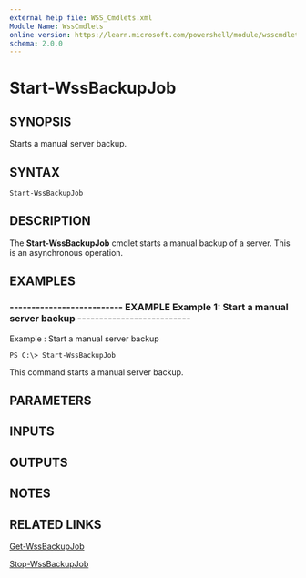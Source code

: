 ```yaml
---
external help file: WSS_Cmdlets.xml
Module Name: WssCmdlets
online version: https://learn.microsoft.com/powershell/module/wsscmdlets/start-wssbackupjob?view=windowsserver2012-ps&wt.mc_id=ps-gethelp
schema: 2.0.0
---
```


# Start-WssBackupJob

## SYNOPSIS
Starts a manual server backup.

## SYNTAX

```
Start-WssBackupJob
```

## DESCRIPTION
The **Start-WssBackupJob** cmdlet starts a manual backup of a server.
This is an asynchronous operation.

## EXAMPLES

### -------------------------- EXAMPLE Example 1: Start a manual server backup -------------------------- 
Example : Start a manual server backup
```
PS C:\> Start-WssBackupJob
```

This command starts a manual server backup.

## PARAMETERS

## INPUTS

## OUTPUTS

## NOTES

## RELATED LINKS

[Get-WssBackupJob](./Get-WssBackupJob.md)

[Stop-WssBackupJob](./Stop-WssBackupJob.md)

